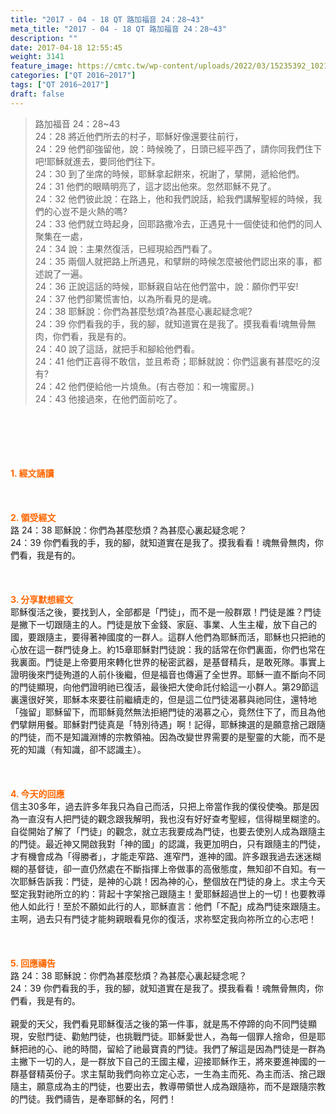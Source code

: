 ```yaml
---
title: "2017 - 04 - 18 QT 路加福音 24：28~43"
meta_title: "2017 - 04 - 18 QT 路加福音 24：28~43"
description: ""
date: 2017-04-18 12:55:45
weight: 3141
feature_image: https://cmtc.tw/wp-content/uploads/2022/03/15235392_10211799862337740_180693556567566654_o-1.webp
categories: ["QT 2016~2017"]
tags: ["QT 2016~2017"]
draft: false
---
```


<blockquote>路加福音 24：28~43<br />
24：28 將近他們所去的村子，耶穌好像還要往前行，<br />
24：29 他們卻強留他，說：時候晚了，日頭已經平西了，請你同我們住下吧!耶穌就進去，要同他們往下。<br />
24：30 到了坐席的時候，耶穌拿起餅來，祝謝了，擘開，遞給他們。<br />
24：31 他們的眼睛明亮了，這才認出他來。忽然耶穌不見了。<br />
24：32 他們彼此說：在路上，他和我們說話，給我們講解聖經的時候，我們的心豈不是火熱的嗎?<br />
24：33 他們就立時起身，回耶路撒冷去，正遇見十一個使徒和他們的同人聚集在一處，<br />
24：34 說：主果然復活，已經現給西門看了。<br />
24：35 兩個人就把路上所遇見，和擘餅的時候怎麼被他們認出來的事，都述說了一遍。<br />
24：36 正說這話的時候，耶穌親自站在他們當中，說：願你們平安!<br />
24：37 他們卻驚慌害怕，以為所看見的是魂。<br />
24：38 耶穌說：你們為甚麼愁煩?為甚麼心裏起疑念呢?<br />
24：39 你們看我的手，我的腳，就知道實在是我了。摸我看看!魂無骨無肉，你們看，我是有的。<br />
24：40 說了這話，就把手和腳給他們看。<br />
24：41 他們正喜得不敢信，並且希奇；耶穌就說：你們這裏有甚麼吃的沒有?<br />
24：42 他們便給他一片燒魚。(有古卷加：和一塊蜜房。)<br />
24：43 他接過來，在他們面前吃了。</blockquote><br />
&nbsp;<br />
<br />
&nbsp;<br />
<br />
<span style="color: #ff6600;"><strong>1. </strong><strong>經文誦讀</strong></span><br />
<br />
<span style="color: #ff6600;"><strong> </strong></span><br />
<br />
<span style="color: #ff6600;"><strong>2. </strong><strong>領受經文<br />
</strong></span>路 24：38 耶穌說：你們為甚麼愁煩？為甚麼心裏起疑念呢？<br />
24：39 你們看我的手，我的腳，就知道實在是我了。摸我看看！魂無骨無肉，你們看，我是有的。<br />
<br />
&nbsp;<br />
<br />
<span style="color: #ff6600;"><strong>3. 分享默想經文<br />
</strong></span>耶穌復活之後，要找到人，全部都是「門徒」，而不是一般群眾！門徒是誰？門徒是撇下一切跟隨主的人。門徒是放下金錢、家庭、事業、人生主權，放下自己的國，要跟隨主，要得著神國度的一群人。這群人他們為耶穌而活，耶穌也只把祂的心放在這一群門徒身上。約15章耶穌對門徒說：我的話常在你們裏面，你們也常在我裏面。門徒是上帝要用來轉化世界的秘密武器，是基督精兵，是敢死隊。事實上證明後來門徒殉道的人前仆後繼，但是福音也傳遍了全世界。耶穌一直不斷向不同的門徒顯現，向他們證明祂已復活，最後把大使命託付給這一小群人。第29節這裏還很好笑，耶穌本來要往前繼續走的，但是這二位門徒渴慕與祂同住，還特地「強留」耶穌留下，而耶穌竟然無法拒絕門徒的渴慕之心，竟然住下了，而且為他們擘餅用餐。耶穌對門徒真是「特別待遇」啊！記得，耶穌揀選的是願意捨己跟隨的門徒，而不是知識淵博的宗教領袖。因為改變世界需要的是聖靈的大能，而不是死的知識（有知識，卻不認識主）。<br />
<br />
&nbsp;<br />
<br />
<span style="color: #ff6600;"><strong>4. 今天的回應<br />
</strong></span>信主30多年，過去許多年我只為自己而活，只把上帝當作我的僕役使喚。那是因為一直沒有人把門徒的觀念跟我解明，我也沒有好好查考聖經，信得糊里糊塗的。自從開始了解了「門徒」的觀念，就立志我要成為門徒，也要去使別人成為跟隨主的門徒。最近神又開啟我對「神的國」的認識，我更加明白，只有跟隨主的門徒，才有機會成為「得勝者」，才能走窄路、進窄門，進神的國。許多跟我過去迷迷糊糊的基督徒，卻一直仍然處在不斷指揮上帝做事的高傲態度，無知卻不自知。有一次耶穌告訴我：門徒，是神的心跳！因為神的心，整個放在門徒的身上。求主今天堅定我對祂所立的約：背起十字架捨己跟隨主！愛耶穌超過世上的一切！也要教導他人如此行！至於不願如此行的人，耶穌直言：他們「不配」成為門徒來跟隨主。主啊，過去只有門徒才能夠親眼看見你的復活，求祢堅定我向祢所立的心志吧！<br />
<br />
&nbsp;<br />
<br />
<span style="color: #ff6600;"><strong>5. 回應禱告<br />
</strong></span>路 24：38 耶穌說：你們為甚麼愁煩？為甚麼心裏起疑念呢？<br />
24：39 你們看我的手，我的腳，就知道實在是我了。摸我看看！魂無骨無肉，你們看，我是有的。<br />
<br />
親愛的天父，我們看見耶穌復活之後的第一件事，就是馬不停蹄的向不同門徒顯現，安慰門徒、勸勉門徒，也挑戰門徒。耶穌愛世人，為每一個罪人捨命，但是耶穌把祂的心、祂的時間，留給了祂最寶貴的門徒。我們了解這是因為門徒是一群為主撇下一切的人，是一群放下自己的王國主權，迎接耶穌作王，將來要進神國的一群基督精英份子。求主幫助我們向祢立定心志，一生為主而死、為主而活、捨己跟隨主，願意成為主的門徒，也要出去，教導帶領世人成為跟隨祢，而不是跟隨宗教的門徒。我們禱告，是奉耶穌的名，阿們！
        
